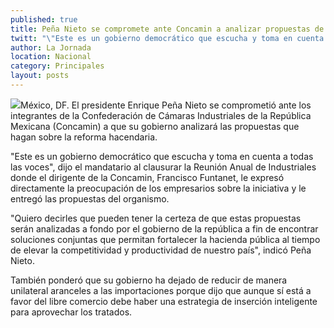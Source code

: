 ```yaml
---
published: true
title: Peña Nieto se compromete ante Concamin a analizar propuestas de reforma hacendaria
twitt: "\"Este es un gobierno democrático que escucha y toma en cuenta a todas las voces\", dijo el mandatario al clausurar la Reunión Anual de Industriales."
author: La Jornada
location: Nacional
category: Principales
layout: posts
---
```


![](http://i.imgur.com/hi8qd2Rm.jpg)México, DF. El presidente Enrique Peña Nieto se comprometió ante los integrantes de la Confederación de Cámaras Industriales de la República Mexicana (Concamin) a que su gobierno analizará las propuestas que hagan sobre la reforma hacendaria.

"Este es un gobierno democrático que escucha y toma en cuenta a todas las voces", dijo el mandatario al clausurar la Reunión Anual de Industriales donde el dirigente de la Concamin, Francisco Funtanet, le expresó directamente la preocupación de los empresarios sobre la iniciativa y le entregó las propuestas del organismo.

"Quiero decirles que pueden tener la certeza de que estas propuestas serán analizadas a fondo por el gobierno de la república a fin de encontrar soluciones conjuntas que permitan fortalecer la hacienda pública al tiempo de elevar la competitividad y productividad de nuestro país", indicó Peña Nieto.

También ponderó que su gobierno ha dejado de reducir de manera unilateral aranceles a las importaciones porque dijo que aunque sí está a favor del libre comercio debe haber una estrategia de inserción inteligente para aprovechar los tratados.
